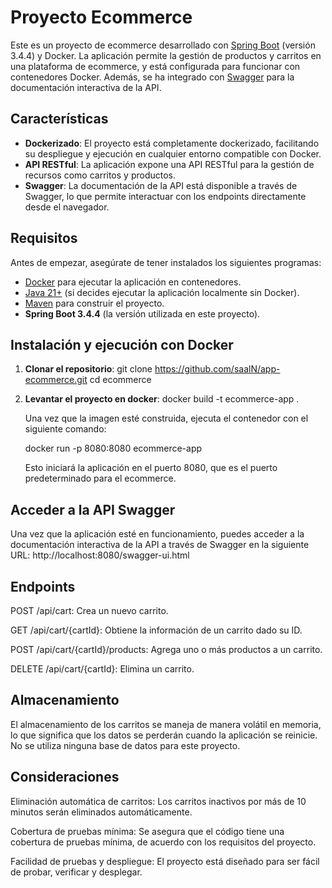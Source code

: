 # Proyecto Ecommerce

Este es un proyecto de ecommerce desarrollado con [Spring Boot](https://spring.io/projects/spring-boot) (versión 3.4.4) y Docker. La aplicación permite la gestión de productos y carritos en una plataforma de ecommerce, y está configurada para funcionar con contenedores Docker. Además, se ha integrado con [Swagger](https://swagger.io/) para la documentación interactiva de la API.

## Características

- **Dockerizado**: El proyecto está completamente dockerizado, facilitando su despliegue y ejecución en cualquier entorno compatible con Docker.
- **API RESTful**: La aplicación expone una API RESTful para la gestión de recursos como carritos y productos.
- **Swagger**: La documentación de la API está disponible a través de Swagger, lo que permite interactuar con los endpoints directamente desde el navegador.

## Requisitos

Antes de empezar, asegúrate de tener instalados los siguientes programas:

- [Docker](https://www.docker.com/) para ejecutar la aplicación en contenedores.
- [Java 21+](https://adoptopenjdk.net/) (si decides ejecutar la aplicación localmente sin Docker).
- [Maven](https://maven.apache.org/) para construir el proyecto.
- **Spring Boot 3.4.4** (la versión utilizada en este proyecto).

## Instalación y ejecución con Docker

1. **Clonar el repositorio**:
   git clone https://github.com/saalN/app-ecommerce.git
   cd ecommerce

2. **Levantar el proyecto en docker**:
   docker build -t ecommerce-app .
   
   Una vez que la imagen esté construida, ejecuta el contenedor con el siguiente comando:

   docker run -p 8080:8080 ecommerce-app
   
   Esto iniciará la aplicación en el puerto 8080, que es el puerto predeterminado para el ecommerce.


## Acceder a la API Swagger
  Una vez que la aplicación esté en funcionamiento, puedes acceder a la documentación interactiva de la API a través de Swagger en la siguiente URL:
  http://localhost:8080/swagger-ui.html


## Endpoints
  POST /api/cart: Crea un nuevo carrito.
  
  GET /api/cart/{cartId}: Obtiene la información de un carrito dado su ID.
  
  POST /api/cart/{cartId}/products: Agrega uno o más productos a un carrito.
  
  DELETE /api/cart/{cartId}: Elimina un carrito.

## Almacenamiento
  El almacenamiento de los carritos se maneja de manera volátil en memoria, lo que significa que los datos se perderán cuando la aplicación se reinicie. No se utiliza ninguna base de datos para este proyecto.

## Consideraciones
  Eliminación automática de carritos: Los carritos inactivos por más de 10 minutos serán eliminados automáticamente.
  
  Cobertura de pruebas mínima: Se asegura que el código tiene una cobertura de pruebas mínima, de acuerdo con los requisitos del proyecto.
  
  Facilidad de pruebas y despliegue: El proyecto está diseñado para ser fácil de probar, verificar y desplegar.

